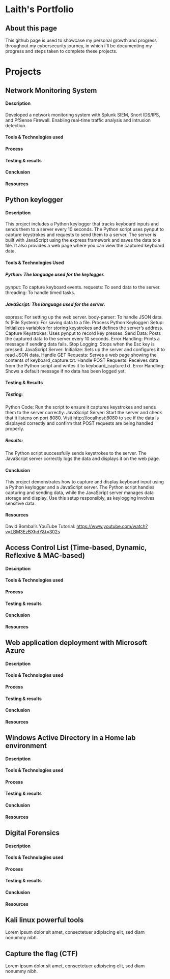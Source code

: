 # Laith's Portfolio
## About this page
This github page is used to showcase my personal growth and progress throughout my cybersecurity journey, in which i'll be documenting my progress and steps taken to complete these projects.
# Projects
## Network Monitoring System
#### Description
Developed a network monitoring system with Splunk SIEM, Snort IDS/IPS, and PfSense Firewall. Enabling real-time traffic analysis and intrusion detection.
#### Tools & Technologies used
#### Process
#### Testing & results
#### Conclusion
#### Resources
## Python keylogger
#### Description
This project includes a Python keylogger that tracks keyboard inputs and sends them to a server every 10 seconds. The Python script uses pynput to capture keystrokes and requests to send them to a server. The server is built with JavaScript using the express framework and saves the data to a file. It also provides a web page where you can view the captured keyboard data.
#### Tools & Technologies Used
##### Python: The language used for the keylogger.
pynput: To capture keyboard events.
requests: To send data to the server.
threading: To handle timed tasks.
##### JavaScript: The language used for the server.
express: For setting up the web server.
body-parser: To handle JSON data.
fs (File System): For saving data to a file.
Process
Python Keylogger:
Setup: Initializes variables for storing keystrokes and defines the server’s address.
Capture Keystrokes: Uses pynput to record key presses.
Send Data: Posts the captured data to the server every 10 seconds.
Error Handling: Prints a message if sending data fails.
Stop Logging: Stops when the Esc key is pressed.
JavaScript Server:
Initialize: Sets up the server and configures it to read JSON data.
Handle GET Requests: Serves a web page showing the contents of keyboard_capture.txt.
Handle POST Requests: Receives data from the Python script and writes it to keyboard_capture.txt.
Error Handling: Shows a default message if no data has been logged yet.
#### Testing & Results
##### Testing:
Python Code: Run the script to ensure it captures keystrokes and sends them to the server correctly.
JavaScript Server: Start the server and check that it listens on port 8080. Visit http://localhost:8080 to see if the data is displayed correctly and confirm that POST requests are being handled properly.
##### Results:
The Python script successfully sends keystrokes to the server.
The JavaScript server correctly logs the data and displays it on the web page.
#### Conclusion
This project demonstrates how to capture and display keyboard input using a Python keylogger and a JavaScript server. The Python script handles capturing and sending data, while the JavaScript server manages data storage and display. Use this setup responsibly, as keylogging involves sensitive data.
#### Resources
David Bombal’s YouTube Tutorial: https://www.youtube.com/watch?v=LBM3EzBXhdY&t=302s
## Access Control List (Time-based, Dynamic, Reflexive & MAC-based)
#### Description
#### Tools & Technologies used
#### Process
#### Testing & results
#### Conclusion
#### Resources
## Web application deployment with Microsoft Azure
#### Description
#### Tools & Technologies used
#### Process
#### Testing & results
#### Conclusion
#### Resources
## Windows Active Directory in a Home lab environment
#### Description
#### Tools & Technologies used
#### Process
#### Testing & results
#### Conclusion
#### Resources
## Digital Forensics
#### Description
#### Tools & Technologies used
#### Process
#### Testing & results
#### Conclusion
#### Resources
## Kali linux powerful tools
Lorem ipsum dolor sit amet, consectetuer adipiscing elit, sed diam nonummy nibh.
## Capture the flag (CTF)
Lorem ipsum dolor sit amet, consectetuer adipiscing elit, sed diam nonummy nibh.
